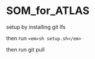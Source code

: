# SOM_for_ATLAS

setup by installing git lfs<br/>

then run `<em>sh setup.sh</em>` <br/>

then run git pull<br/>